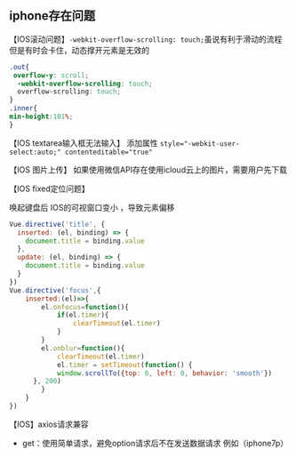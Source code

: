 ## iphone存在问题


【IOS滚动问题】`-webkit-overflow-scrolling: touch;`虽说有利于滑动的流程 但是有时会卡住，动态撑开元素是无效的
```css
.out{
 overflow-y: scroll;
  -webkit-overflow-scrolling: touch;
  overflow-scrolling: touch;
}
.inner{
min-height:101%;
}
```
【IOS  textarea输入框无法输入】
添加属性 `style="-webkit-user-select:auto;" contenteditable="true"`

【IOS  图片上传】
如果使用微信API存在使用icloud云上的图片，需要用户先下载

【IOS  fixed定位问题】

唤起键盘后 IOS的可视窗口变小 ，导致元素偏移
```js
Vue.directive('title', {
  inserted: (el, binding) => {
    document.title = binding.value
  },
  update: (el, binding) => {
    document.title = binding.value
  }
})
Vue.directive('focus',{
    inserted:(el)=>{
        el.onfocus=function(){
            if(el.timer){
                clearTimeout(el.timer)
            }
        }
        el.onblur=function(){
            clearTimeout(el.timer)
            el.timer = setTimeout(function() {
            window.scrollTo({top: 0, left: 0, behavior: 'smooth'})
      }, 200)
        }
    }
})
```

【IOS】axios请求兼容
+ get：使用简单请求，避免option请求后不在发送数据请求 例如（iphone7p）